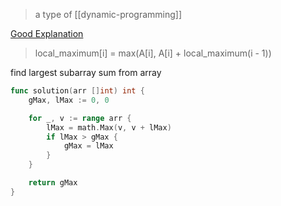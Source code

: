 >a type of [[dynamic-programming]]

[Good Explanation](https://medium.com/@rsinghal757/kadanes-algorithm-dynamic-programming-how-and-why-does-it-work-3fd8849ed73d)

>local_maximum[i] = max(A[i], A[i] + local_maximum(i - 1))

find largest subarray sum from array
```go
func solution(arr []int) int {
	gMax, lMax := 0, 0

	for _, v := range arr {
		lMax = math.Max(v, v + lMax)
		if lMax > gMax {
			gMax = lMax
		}
	}

	return gMax
}
```
